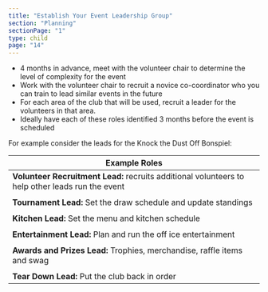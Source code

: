 ```yaml
---
title: "Establish Your Event Leadership Group"
section: "Planning"
sectionPage: "1"
type: child
page: "14"
---
```


- 4 months in advance, meet with the volunteer chair to determine the level of complexity for the event
- Work with the volunteer chair to recruit a novice co-coordinator who you can train to lead similar events in the future
- For each area of the club that will be used, recruit a leader for the volunteers in that area.
- Ideally have each of these roles identified 3 months before the event is scheduled

For example consider the leads for the Knock the Dust Off Bonspiel:

| Example Roles                                                                                    |
| ------------------------------------------------------------------------------------------------ |
| **Volunteer Recruitment Lead:** recruits additional volunteers to help other leads run the event |
|                                                                                                  |
| **Tournament Lead:** Set the draw schedule and update standings                                  |
|                                                                                                  |
| **Kitchen Lead:** Set the menu and kitchen schedule                                              |
|                                                                                                  |
| **Entertainment Lead:** Plan and run the off ice entertainment                                   |
|                                                                                                  |
| **Awards and Prizes Lead:** Trophies, merchandise, raffle items and swag                         |
|                                                                                                  |
| **Tear Down Lead:** Put the club back in order                                                   |
